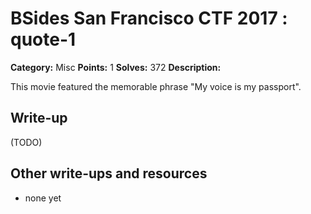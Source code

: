 # BSides San Francisco CTF 2017 : quote-1

**Category:** Misc
**Points:** 1
**Solves:** 372
**Description:**

This movie featured the memorable phrase "My voice is my passport".

## Write-up

(TODO)

## Other write-ups and resources

* none yet
